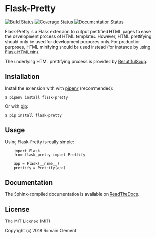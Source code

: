 # Flask-Pretty

[![Build Status](https://travis-ci.org/rclement/flask-pretty.svg?branch=develop)](https://travis-ci.org/rclement/flask-pretty)
[![Coverage Status](https://coveralls.io/repos/github/rclement/flask-pretty/badge.svg?branch=develop)](https://coveralls.io/github/rclement/flask-pretty?branch=develop)
[![Documentation Status](https://readthedocs.org/projects/flask-pretty/badge/?version=latest)](http://flask-pretty.readthedocs.io/en/latest/?badge=latest)

Flask-Pretty is a Flask extension to output prettified HTML pages to ease the
development process of HTML templates.
However, HTML prettifying should only be used for development purposes only.
For production purposes, HTML minifying should be used instead
(for instance by using [Flask-HTMLmin](https://github.com/hamidfzm/Flask-HTMLmin)).

The underlying HTML prettifying process is provided by [BeautifulSoup](https://www.crummy.com/software/BeautifulSoup).

## Installation

Install the extension with with [pipenv](https://docs.pipenv.org) (recommended):

    $ pipenv install flask-pretty

Or with [pip](https://pip.pypa.io):

    $ pip install flask-pretty

## Usage

Using Flask-Pretty is really simple:

```
    import Flask
    from flask_pretty import Prettify

    app = Flask(__name__)
    prettify = Prettify(app)
```

## Documentation

The Sphinx-compiled documentation is available on [ReadTheDocs](http://flask-pretty.readthedocs.io/en/latest/).

## License

The MIT License (MIT)

Copyright (c) 2018 Romain Clement
